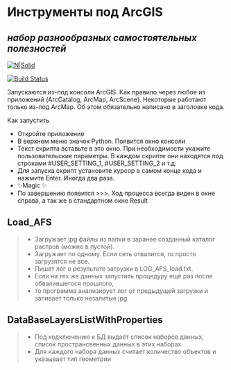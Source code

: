 # Инструменты под ArcGIS
## _набор разнообразных самостоятельных полезностей_

[![N|Solid](https://cldup.com/dTxpPi9lDf.thumb.png)](https://nodesource.com/products/nsolid)

[![Build Status](https://travis-ci.org/joemccann/dillinger.svg?branch=master)](https://travis-ci.org/joemccann/dillinger)

Запускаются из-под консоли ArcGIS. Как правило через любое из приложений (ArcCatalog, ArcMap, ArcScene).
Некоторые работают только из-под ArcMap. Об этом обязательно написано в заголовке кода.

Как запустить
- Откройте приложение
- В верхнем меню значок Python. Появится окно консоли
- Текст скрипта вставьте в это окно. При необходимости укажите пользовательские параметры. В каждом скрипте они находятся под строками #USER_SETTING_1,  #USER_SETTING_2 и т.д.
- Для запуска скрипт установите курсор в самом конце кода и нажмите Enter. Иногда два раза.
- ✨Magic ✨
- По завершению появится >>>. Ход процесса всегда виден в окне справа, а так же в стандартном окне Result

## Load_AFS

> - Загружает jpg файлы из папки в заранее созданный каталог растров (можно в пустой).
> - Загружает по одному. Если сеть отвалится, то просто загрузятся не все.
> - Пишет лог о результате загрузки в LOG_AFS_load.txt.
> - Если на тех же данных запустить процедуру ещё раз после обвалившегося прошлого,
> - то программа анализирует лог от предыдущей загрузки и заливает только незалитые jpg



## DataBaseLayersListWithProperties
> - Под кодключению к БД выдаёт список наборов данных, список пространсвенных данных в этих наборах
> - Для каждого набора данных считает количество объектов и указывает тип геометрии


